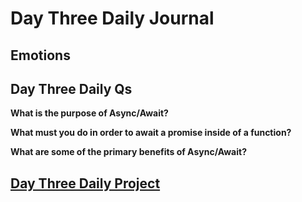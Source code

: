 # Day Three Daily Journal

## Emotions

## Day Three Daily Qs

**What is the purpose of Async/Await?**

**What must you do in order to await a promise inside of a function?**

**What are some of the primary benefits of Async/Await?**

## [Day Three Daily Project]()
